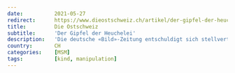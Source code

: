 ```yaml
---
date:          2021-05-27
redirect:      https://www.dieostschweiz.ch/artikel/der-gipfel-der-heuchelei-lD1Ebb4
title:         Die Ostschweiz
subtitle:      'Der Gipfel der Heuchelei'
description:   'Die deutsche «Bild»-Zeitung entschuldigt sich stellvertretend für die Bundesregierung bei den Kindern, die unter den Massnahmen gelitten haben. Schöne Geste oder pure Heuchelei?'
country:       CH
categories:    [MSM]
tags:          [kind, manipulation]
---
```

